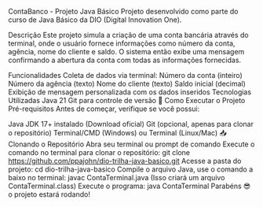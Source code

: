 ContaBanco - Projeto Java Básico
Projeto desenvolvido como parte do curso de Java Básico da DIO (Digital Innovation One).

Descrição
Este projeto simula a criação de uma conta bancária através do terminal, onde o usuário fornece informações como número da conta, agência, nome do cliente e saldo. O sistema então exibe uma mensagem confirmando a abertura da conta com todas as informações fornecidas.

Funcionalidades
Coleta de dados via terminal:
Número da conta (inteiro)
Número da agência (texto)
Nome do cliente (texto)
Saldo inicial (decimal)
Exibição de mensagem personalizada com os dados inseridos
Tecnologias Utilizadas
Java 21
Git para controle de versão
🚀 Como Executar o Projeto
Pré-requisitos
Antes de começar, verifique se você possui:

Java JDK 17+ instalado (Download oficial)
Git (opcional, apenas para clonar o repositório)
Terminal/CMD (Windows) ou Terminal (Linux/Mac)
📥 Clonando o Repositório
Abra seu terminal ou prompt de comando
Execute o comando no terminal para clonar o repositório: git clone https://github.com/ppajohn/dio-trilha-java-basico.git
Acesse a pasta do projeto: cd dio-trilha-java-basico
Compile o arquivo Java, use o comando a baixo no terminal: javac ContaTerminal.java (Isso criará um arquivo ContaTerminal.class)
Execute o programa: java ContaTerminal
Parabéns 😎 o projeto estará rodando!
